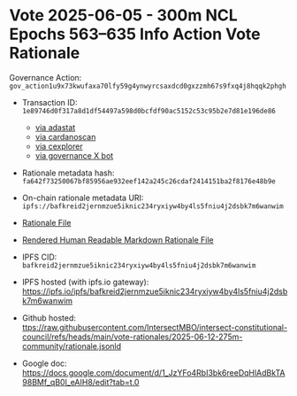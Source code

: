 
# Vote 2025-06-05 - 300m NCL Epochs 563–635 Info Action Vote Rationale

Governance Action: `gov_action1u9x73kwufaxa70lfy59g4ynwyrcsaxdcd0gxzzmh67s9fxq4j8hqqk2phgh`

- Transaction ID: `1e89746d0f317a8d1df54497a598d0bcfdf90ac5152c53c95b2e7d81e196de86`
  - [via adastat](https://adastat.net/transactions/1e89746d0f317a8d1df54497a598d0bcfdf90ac5152c53c95b2e7d81e196de86)
  - [via cardanoscan](https://cardanoscan.io/vote/1e89746d0f317a8d1df54497a598d0bcfdf90ac5152c53c95b2e7d81e196de86)
  - [via cexplorer](https://cexplorer.io/tx/1e89746d0f317a8d1df54497a598d0bcfdf90ac5152c53c95b2e7d81e196de86/governance#data)
  - [via governance X bot](https://x.com/GovActions/status/)

- Rationale metadata hash: `fa642f73250067bf85956ae932eef142a245c26cdaf2414151ba2f8176e48b9e`
- On-chain rationale metadata URI: `ipfs://bafkreid2jernmzue5iknic234ryxiyw4by4ls5fniu4j2dsbk7m6wanwim `

- [Rationale File](./rationale.jsonld)
- [Rendered Human Readable Markdown Rationale File](./rationale.jsonld.md)

- IPFS CID: `bafkreid2jernmzue5iknic234ryxiyw4by4ls5fniu4j2dsbk7m6wanwim`
- IPFS hosted (with ipfs.io gateway): <https://ipfs.io/ipfs/bafkreid2jernmzue5iknic234ryxiyw4by4ls5fniu4j2dsbk7m6wanwim>

- Github hosted: <ttps://raw.githubusercontent.com/IntersectMBO/intersect-constitutional-council/refs/heads/main/vote-rationales/2025-06-12-275m-community/rationale.jsonld>
- Google doc: <https://docs.google.com/document/d/1_JzYFo4RbI3bk6reeDqHlAdBkTA98BMf_qB0l_eAIH8/edit?tab=t.0>
